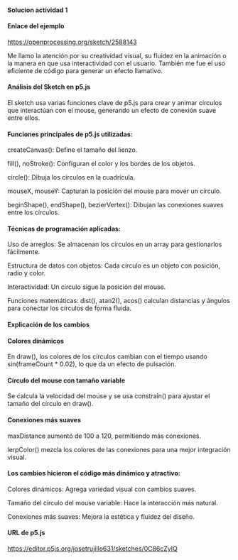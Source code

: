 #### Solucion actividad 1

#### Enlace del ejemplo 
https://openprocessing.org/sketch/2588143

Me llamo la atención  por su creatividad visual, su fluidez en la animación o la manera en que usa interactividad con el usuario. También me fue el uso eficiente de código para generar un efecto llamativo.

#### Análisis del Sketch en p5.js
El sketch usa varias funciones clave de p5.js para crear y animar círculos que interactúan con el mouse, generando un efecto de conexión suave entre ellos.

#### Funciones principales de p5.js utilizadas:
createCanvas(): Define el tamaño del lienzo.

fill(), noStroke(): Configuran el color y los bordes de los objetos.

circle(): Dibuja los círculos en la cuadrícula.

mouseX, mouseY: Capturan la posición del mouse para mover un círculo.

beginShape(), endShape(), bezierVertex(): Dibujan las conexiones suaves entre los círculos.

#### Técnicas de programación aplicadas:
Uso de arreglos: Se almacenan los círculos en un array para gestionarlos fácilmente.

Estructura de datos con objetos: Cada círculo es un objeto con posición, radio y color.

Interactividad: Un círculo sigue la posición del mouse.

Funciones matemáticas: dist(), atan2(), acos() calculan distancias y ángulos para conectar los círculos de forma fluida.

#### Explicación de los cambios
#### Colores dinámicos

En draw(), los colores de los círculos cambian con el tiempo usando sin(frameCount * 0.02), lo que da un efecto de pulsación.

#### Círculo del mouse con tamaño variable

Se calcula la velocidad del mouse y se usa constrain() para ajustar el tamaño del círculo en draw().

#### Conexiones más suaves

maxDistance aumentó de 100 a 120, permitiendo más conexiones.

lerpColor() mezcla los colores de las conexiones para una mejor integración visual.

#### Los cambios hicieron el código más dinámico y atractivo:

Colores dinámicos: Agrega variedad visual con cambios suaves.

Tamaño del círculo del mouse variable: Hace la interacción más natural.

Conexiones más suaves: Mejora la estética y fluidez del diseño.

#### URL de p5.js 
https://editor.p5js.org/josetrujillo631/sketches/0C86cZylQ

